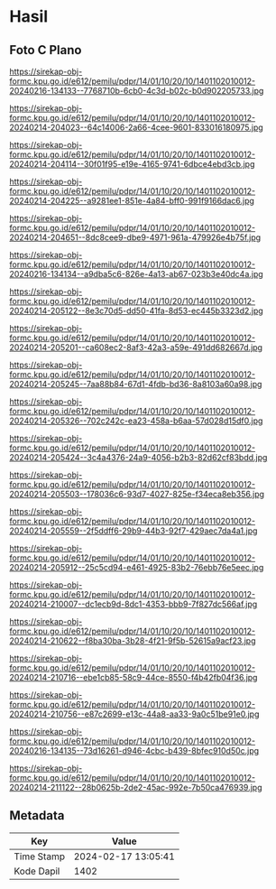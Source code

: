 # Hasil

## Foto C Plano

https://sirekap-obj-formc.kpu.go.id/e612/pemilu/pdpr/14/01/10/20/10/1401102010012-20240216-134133--7768710b-6cb0-4c3d-b02c-b0d902205733.jpg

https://sirekap-obj-formc.kpu.go.id/e612/pemilu/pdpr/14/01/10/20/10/1401102010012-20240214-204023--64c14006-2a66-4cee-9601-833016180975.jpg

https://sirekap-obj-formc.kpu.go.id/e612/pemilu/pdpr/14/01/10/20/10/1401102010012-20240214-204114--30f01f95-e19e-4165-9741-6dbce4ebd3cb.jpg

https://sirekap-obj-formc.kpu.go.id/e612/pemilu/pdpr/14/01/10/20/10/1401102010012-20240214-204225--a9281ee1-851e-4a84-bff0-991f9166dac6.jpg

https://sirekap-obj-formc.kpu.go.id/e612/pemilu/pdpr/14/01/10/20/10/1401102010012-20240214-204651--8dc8cee9-dbe9-4971-961a-479926e4b75f.jpg

https://sirekap-obj-formc.kpu.go.id/e612/pemilu/pdpr/14/01/10/20/10/1401102010012-20240216-134134--a9dba5c6-826e-4a13-ab67-023b3e40dc4a.jpg

https://sirekap-obj-formc.kpu.go.id/e612/pemilu/pdpr/14/01/10/20/10/1401102010012-20240214-205122--8e3c70d5-dd50-41fa-8d53-ec445b3323d2.jpg

https://sirekap-obj-formc.kpu.go.id/e612/pemilu/pdpr/14/01/10/20/10/1401102010012-20240214-205201--ca608ec2-8af3-42a3-a59e-491dd682667d.jpg

https://sirekap-obj-formc.kpu.go.id/e612/pemilu/pdpr/14/01/10/20/10/1401102010012-20240214-205245--7aa88b84-67d1-4fdb-bd36-8a8103a60a98.jpg

https://sirekap-obj-formc.kpu.go.id/e612/pemilu/pdpr/14/01/10/20/10/1401102010012-20240214-205326--702c242c-ea23-458a-b6aa-57d028d15df0.jpg

https://sirekap-obj-formc.kpu.go.id/e612/pemilu/pdpr/14/01/10/20/10/1401102010012-20240214-205424--3c4a4376-24a9-4056-b2b3-82d62cf83bdd.jpg

https://sirekap-obj-formc.kpu.go.id/e612/pemilu/pdpr/14/01/10/20/10/1401102010012-20240214-205503--178036c6-93d7-4027-825e-f34eca8eb356.jpg

https://sirekap-obj-formc.kpu.go.id/e612/pemilu/pdpr/14/01/10/20/10/1401102010012-20240214-205559--2f5ddff6-29b9-44b3-92f7-429aec7da4a1.jpg

https://sirekap-obj-formc.kpu.go.id/e612/pemilu/pdpr/14/01/10/20/10/1401102010012-20240214-205912--25c5cd94-e461-4925-83b2-76ebb76e5eec.jpg

https://sirekap-obj-formc.kpu.go.id/e612/pemilu/pdpr/14/01/10/20/10/1401102010012-20240214-210007--dc1ecb9d-8dc1-4353-bbb9-7f827dc566af.jpg

https://sirekap-obj-formc.kpu.go.id/e612/pemilu/pdpr/14/01/10/20/10/1401102010012-20240214-210622--f8ba30ba-3b28-4f21-9f5b-52615a9acf23.jpg

https://sirekap-obj-formc.kpu.go.id/e612/pemilu/pdpr/14/01/10/20/10/1401102010012-20240214-210716--ebe1cb85-58c9-44ce-8550-f4b42fb04f36.jpg

https://sirekap-obj-formc.kpu.go.id/e612/pemilu/pdpr/14/01/10/20/10/1401102010012-20240214-210756--e87c2699-e13c-44a8-aa33-9a0c51be91e0.jpg

https://sirekap-obj-formc.kpu.go.id/e612/pemilu/pdpr/14/01/10/20/10/1401102010012-20240216-134135--73d16261-d946-4cbc-b439-8bfec910d50c.jpg

https://sirekap-obj-formc.kpu.go.id/e612/pemilu/pdpr/14/01/10/20/10/1401102010012-20240214-211122--28b0625b-2de2-45ac-992e-7b50ca476939.jpg


## Metadata

| Key        | Value               |
| ---------- | ------------------- |
| Time Stamp | 2024-02-17 13:05:41 |
| Kode Dapil | 1402                |



